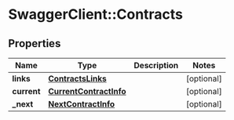 # SwaggerClient::Contracts

## Properties
Name | Type | Description | Notes
------------ | ------------- | ------------- | -------------
**links** | [**ContractsLinks**](ContractsLinks.md) |  | [optional] 
**current** | [**CurrentContractInfo**](CurrentContractInfo.md) |  | [optional] 
**_next** | [**NextContractInfo**](NextContractInfo.md) |  | [optional] 


